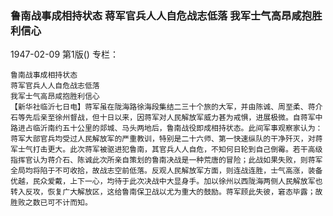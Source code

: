 ### 鲁南战事成相持状态  蒋军官兵人人自危战志低落  我军士气高昂咸抱胜利信心

1947-02-09
第1版()
专栏：

    鲁南战事成相持状态
    蒋军官兵人人自危战志低落
    我军士气高昂咸抱胜利信心
    【新华社临沂七日电】蒋军虽在陇海路徐海段集结二三十个旅的大军，并由陈诚、周至柔、蒋介石等先后亲至徐州督战，但十日以来，因蒋军对人民解放军威力甚为戒惧，进展极微。自蒋军中路进占临沂南约五十公里的郯城、马头两地后，鲁南战役即成相持状态。此间军事观察家认为：蒋军大部官兵均受过人民解放军的严重教训，特别是二十六师、第一快速纵队的干净歼灭，对蒋军士气打击更大。此次蒋军被驱进犯鲁南，其官兵人人自危，不知何日轮到自己倒霉。若干高级指挥官认为蒋介石、陈诚此次所亲自策划的鲁南决战是一种荒唐的冒险；此战如果失败，则蒋军全局均将陷于不可收拾，故战志空前低落。反观人民解放军方面，则连战连胜，士气高涨，装备优越，民众爱戴，上下一心，均待于此次决战中大显身手。加以徐州以西陇海两侧人民解放军也转入反攻，恢复广大解放区，这给鲁南保卫战以尤为重大的鼓励。蒋军顾此失彼，窘态毕露；故胜败之数已可不计而知。

